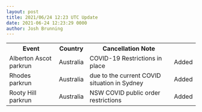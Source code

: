 ```yaml
---
layout: post
title: 2021/06/24 12:23 UTC Update
date: 2021-06-24 12:23:29 0000
author: Josh Brunning
---
```


<table style='width: 100%'>
    <tr>
        <th>Event</th>
        <th>Country</th>
        <th>Cancellation Note</th>
        <th></th>
    </tr>
    <tr>
        <td>Alberton Ascot parkrun</td>
        <td>Australia</td>
        <td>COVID-19 Restrictions in place</td>
        <td>Added</td>
    </tr>
    <tr>
        <td>Rhodes parkrun</td>
        <td>Australia</td>
        <td>due to the current COVID situation in Sydney</td>
        <td>Added</td>
    </tr>
    <tr>
        <td>Rooty Hill parkrun</td>
        <td>Australia</td>
        <td>NSW COVID public order restrictions</td>
        <td>Added</td>
    </tr>

